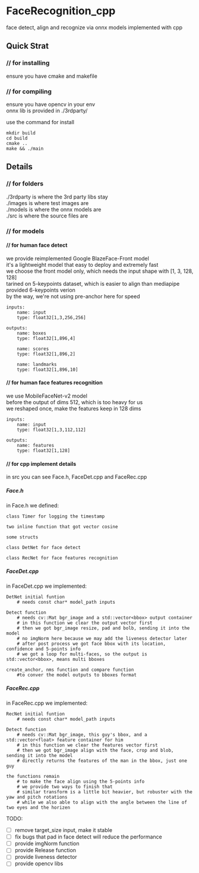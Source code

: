 # FaceRecognition_cpp
face detect, align and recognize via onnx models implemented with cpp

## Quick Strat  
### // for installing  
ensure you have cmake and makefile  
### // for compiling  
ensure you have opencv in your env  
onnx lib is provided in ./3rdparty/  

use the command for install  
```
mkdir build  
cd build  
cmake ..  
make && ./main  
```

## Details
### // for folders  
./3rdparty is where the 3rd party libs stay  
./images is where test images are  
./models is where the onnx models are  
./src is where the source files are  

### // for models  
#### // for human face detect  
we provide reimplemented Google BlazeFace-Front model  
it's a lightweight model that easy to deploy and extremely fast  
we choose the front model only, which needs the input shape with [1, 3, 128, 128]  
tarined on 5-keypoints dataset, which is easier to align than mediapipe provided 6-keypoints verion  
by the way, we're not using pre-anchor here for speed  
```
inputs:  
    name: input  
    type: float32[1,3,256,256]  
    
outputs:  
    name: boxes  
    type: float32[1,896,4]  
 
    name: scores  
    type: float32[1,896,2]  
  
    name: landmarks  
    type: float32[1,896,10]  
```

#### // for human face features recognition  
we use MobileFaceNet-v2 model  
before the output of dims 512, which is too heavy for us  
we reshaped once, make the features keep in 128 dims  
```
inputs:  
    name: input  
    type: float32[1,3,112,112]  
    
outputs:  
    name: features  
    type: float32[1,128]  
```

#### // for cpp implement details  
in src you can see Face.h, FaceDet.cpp and FaceRec.cpp  

##### Face.h  
in Face.h we defined:  

    class Timer for logging the timestamp  
    
    two inline function that got vector cosine  
    
    some structs  
    
    class DetNet for face detect  
    
    class RecNet for face features recognition  

##### FaceDet.cpp
in FaceDet.cpp we implemented:  
```
DetNet initial funtion   
    # needs const char* model_path inputs  

Detect function  
    # needs cv::Mat bgr_image and a std::vector<bbox> output container  
    # in this function we clear the output vector first  
    # then we got bgr_image resize, pad and bolb, sending it into the model  
    # no imgNorm here because we may add the liveness detector later  
    # after post process we got face bbox with its location, confidence and 5-points info  
    # we got a loop for multi-faces, so the output is std::vector<bbox>, means multi bboxes  
    
create_anchor, nms function and compare function  
    #to conver the model outputs to bboxes format  
```

##### FaceRec.cpp
in FaceRec.cpp we implemented:  
```
RecNet initial funtion   
    # needs const char* model_path inputs  

Detect function  
    # needs cv::Mat bgr_image, this guy's bbox, and a std::vector<float> feature container for him  
    # in this function we clear the features vector first  
    # then we got bgr_image align with the face, crop and blob, sending it into the model  
    # directly returns the features of the man in the bbox, just one guy  
    
the functions remain  
    # to make the face align using the 5-points info  
    # we provide two ways to finish that  
    # similar transform is a little bit heavier, but robuster with the yaw and pitch rotations   
    # while we also able to align with the angle between the line of two eyes and the horizen  
```

TODO: 
- [ ] remove target_size input, make it stable  
- [ ] fix bugs that pad in face detect will reduce the performance   
- [ ] provide imgNorm function  
- [ ] provide Release function  
- [ ] provide liveness detector  
- [ ] provide opencv libs
